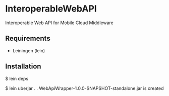 InteroperableWebAPI
===================

Interoperable Web API for Mobile Cloud Middleware


Requirements
------------

- Leiningen (lein)


Installation
-------------

$ lein deps


$ lein uberjar
.
.
WebApiWrapper-1.0.0-SNAPSHOT-standalone.jar is created
